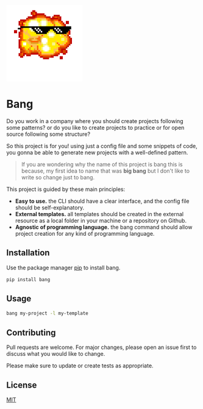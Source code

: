 ![bang-logo](./doc/bang.png)

# Bang

Do you work in a company where you should create projects following some patterns? or do you like to create projects to practice or for open source following some structure?

So this project is for you! using just a config file and some snippets of code, you gonna be able to generate new projects with a well-defined pattern.

> If you are wondering why the name of this project is bang this is because, my first idea to name that was **big bang** but I don't like to write so change just to bang.

This project is guided by these main principles:
  - **Easy to use.** the CLI should have a clear interface, and the config file should be self-explanatory.
  - **External templates.** all templates should be created in the external resource as a local folder in your machine or a repository on Github. 
  - **Agnostic of programming language.** the bang command should allow project creation for any kind of programming language.

## Installation

Use the package manager [pip](https://pip.pypa.io/en/stable/) to install bang.

```bash
pip install bang
```

## Usage

```sh
bang my-project -l my-template
```

## Contributing
Pull requests are welcome. For major changes, please open an issue first to discuss what you would like to change.

Please make sure to update or create tests as appropriate.

## License
[MIT](https://choosealicense.com/licenses/mit/)